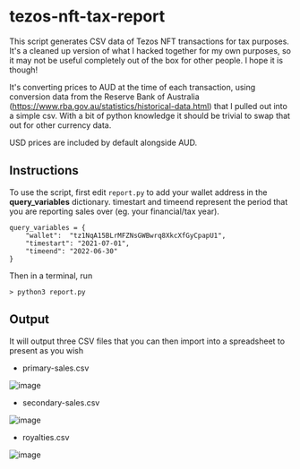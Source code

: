 # tezos-nft-tax-report
This script generates CSV data of Tezos NFT transactions for tax purposes.
It's a cleaned up version of what I hacked together for my own purposes, so it may not be useful completely out of the box for other people. I hope it is though!

It's converting prices to AUD at the time of each transaction, using conversion data from the Reserve Bank of Australia (https://www.rba.gov.au/statistics/historical-data.html) that I pulled out into a simple csv. With a bit of python knowledge it should be trivial to swap that out for other currency data.

USD prices are included by default alongside AUD.

## Instructions
To use the script, first edit `report.py` to add your wallet address in the **query_variables** dictionary. timestart and timeend represent the period that you are reporting sales over (eg. your financial/tax year). 
```
query_variables = {
	"wallet":  "tz1NqA15BLrMFZNsGWBwrq8XkcXfGyCpapU1",
	"timestart": "2021-07-01",
	"timeend": "2022-06-30"
}
```

Then in a terminal, run
```
> python3 report.py
```

## Output
It will output three CSV files that you can then import into a spreadsheet to present as you wish

- primary-sales.csv

![image](https://github.com/mattebb/tezos-nft-tax-report/assets/1897197/578f0fd1-0661-44a5-a477-433de77343fa)

- secondary-sales.csv

![image](https://github.com/mattebb/tezos-nft-tax-report/assets/1897197/9d760028-9e0e-4531-bab5-d03ad9b10af1)

- royalties.csv

![image](https://github.com/mattebb/tezos-nft-tax-report/assets/1897197/a6313321-4659-47d7-9f65-5225c2ad2108)


